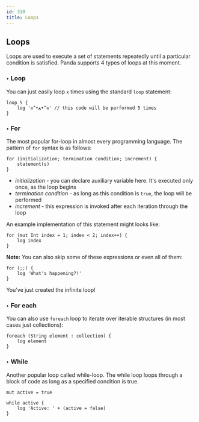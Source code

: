 ```yaml
---
id: 310
title: Loops
---
```


## Loops
Loops are used to execute a set of statements repeatedly until a particular condition is satisfied.
Panda supports 4 types of loops at this moment.

### ‣ Loop
You can just easily loop `x` times using the standard `loop` statement:

```panda
loop 5 {
    log 'ฅ^•ﻌ•^ฅ' // this code will be performed 5 times
}
```

### ‣ For
The most popular for-loop in almost every programming language. The pattern of `for` syntax is as follows:

```panda
for (initialization; termination condition; increment) {
    statement(s)
}
```

* *initialization* - you can declare auxiliary variable here. It's executed only once, as the loop begins 
* *termination condition* - as long as this condition is `true`, the loop will be performed
* *increment* - this expression is invoked after each iteration through the loop

An example implementation of this statement might looks like:

```panda
for (mut Int index = 1; index < 2; index++) {
    log index
}
```

**Note:** You can also skip some of these expressions or even all of them:

```panda
for (;;) {
    log 'What's happening?!'
}
```

You've just created the infinite loop! 

### ‣ For each
You can also use `foreach` loop to iterate over iterable structures (in most cases just collections):

```panda
foreach (String element : collection) { 
    log element
}
```

### ‣ While
Another popular loop called while-loop. 
The while loop loops through a block of code as long as a specified condition is true.

```panda
mut active = true

while active {
    log 'Active: ' + (active = false)
}
```